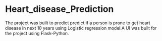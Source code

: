 # Heart_disease_Prediction
The project was built to predict predict if a person is prone to get heart disease in next 10 years using Logistic regression model.A UI was built for the project using Flask-Python.
